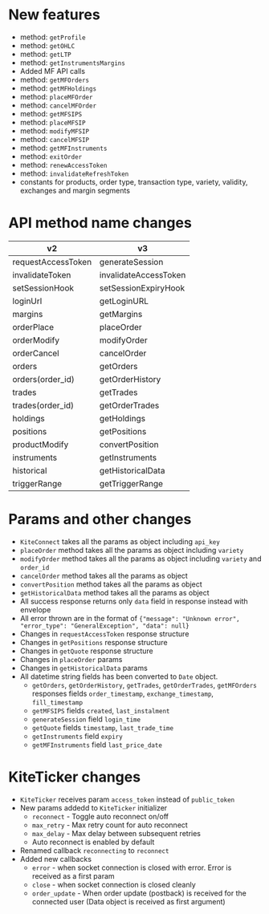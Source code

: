 New features
=============
- method: `getProfile`
- method: `getOHLC`
- method: `getLTP`
- method: `getInstrumentsMargins`
- Added MF API calls
- method: `getMFOrders`
- method: `getMFHoldings`
- method: `placeMFOrder`
- method: `cancelMFOrder`
- method: `getMFSIPS`
- method: `placeMFSIP`
- method: `modifyMFSIP`
- method: `cancelMFSIP`
- method: `getMFInstruments`
- method: `exitOrder`
- method: `renewAccessToken`
- method: `invalidateRefreshToken`
- constants for products, order type, transaction type, variety, validity, exchanges and margin segments

API method name changes
=======================

| v2  						| v3 						|
| -------------------------	| -------------------------	|
| requestAccessToken		| generateSession			|
| invalidateToken			| invalidateAccessToken		|
| setSessionHook 			| setSessionExpiryHook		|
| loginUrl					| getLoginURL				|
| margins					| getMargins				|
| orderPlace				| placeOrder				|
| orderModify				| modifyOrder				|
| orderCancel 				| cancelOrder				|
| orders 					| getOrders 				|
| orders(order_id) 			| getOrderHistory			|
| trades 					| getTrades 				|
| trades(order_id) 			| getOrderTrades 			|
| holdings					| getHoldings 				|
| positions					| getPositions 				|
| productModify 			| convertPosition 			|
| instruments				| getInstruments 			|
| historical				| getHistoricalData 		|
| triggerRange 				| getTriggerRange 			|

Params and other changes
========================
- `KiteConnect` takes all the params as object including `api_key`
- `placeOrder` method takes all the params as object including `variety`
- `modifyOrder` method takes all the params as object including `variety` and `order_id`
- `cancelOrder` method takes all the params as object
- `convertPosition` method takes all the params as object
- `getHistoricalData` method takes all the params as object
- All success response returns only `data` field in response instead with envelope
- All error thrown are in the format of `{"message": "Unknown error", "error_type": "GeneralException", "data": null}`
- Changes in `requestAccessToken` response structure
- Changes in `getPositions` response structure
- Changes in `getQuote` response structure
- Changes in `placeOrder` params
- Changes in `getHistoricalData` params
- All datetime string fields has been converted to `Date` object.
	- `getOrders`, `getOrderHistory`, `getTrades`, `getOrderTrades`, `getMFOrders` responses fields `order_timestamp`, `exchange_timestamp`, `fill_timestamp`
	- `getMFSIPS` fields `created`, `last_instalment`
	- `generateSession` field `login_time`
	- `getQuote` fields `timestamp`, `last_trade_time`
	- `getInstruments` field `expiry`
	- `getMFInstruments` field `last_price_date`

KiteTicker changes
==================
- `KiteTicker` receives param `access_token` instead of `public_token`
- New params addedd to `KiteTicker` initializer
	- `reconnect` - Toggle auto reconnect on/off
	- `max_retry` - Max retry count for auto reconnect
	- `max_delay` - Max delay between subsequent retries
	- Auto reconnect is enabled by default
- Renamed callback `reconnecting` to `reconnect`
- Added new callbacks
	- `error` - when socket connection is closed with error. Error is received as a first param
	- `close` - when socket connection is closed cleanly
	- `order_update` - When order update (postback) is received for the connected user (Data object is received as first argument)


